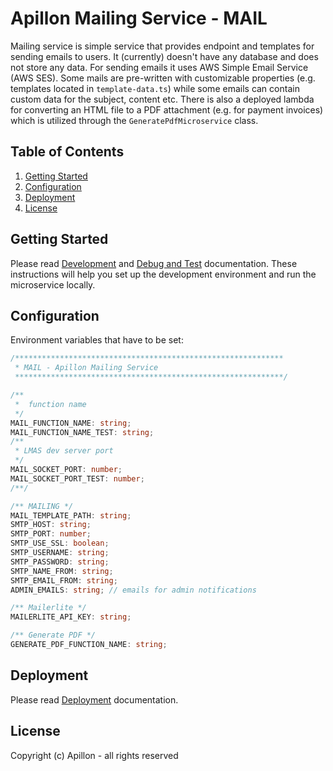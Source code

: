 # Apillon Mailing Service - MAIL

Mailing service is simple service that provides endpoint and templates for sending emails to users. It (currently) doesn't have any database and does not store any data. For sending emails it uses AWS Simple Email Service (AWS SES). Some mails are pre-written with customizable properties (e.g. templates located in `template-data.ts`) while some emails can contain custom data for the subject, content etc.
There is also a deployed lambda for converting an HTML file to a PDF attachment (e.g. for payment invoices) which is utilized through the `GeneratePdfMicroservice` class.

## Table of Contents

1. [Getting Started](#getting-started)
2. [Configuration](#configuration)
3. [Deployment](#deployment)
4. [License](#license)

## Getting Started

Please read [Development](../../docs/development.md) and [Debug and Test](../../docs/debug-and-test.md) documentation. These instructions will help you set up the development environment and run the microservice locally.

## Configuration

Environment variables that have to be set:

```ts
/************************************************************
 * MAIL - Apillon Mailing Service
 ************************************************************/

/**
 *  function name
 */
MAIL_FUNCTION_NAME: string;
MAIL_FUNCTION_NAME_TEST: string;
/**
 * LMAS dev server port
 */
MAIL_SOCKET_PORT: number;
MAIL_SOCKET_PORT_TEST: number;
/**/

/** MAILING */
MAIL_TEMPLATE_PATH: string;
SMTP_HOST: string;
SMTP_PORT: number;
SMTP_USE_SSL: boolean;
SMTP_USERNAME: string;
SMTP_PASSWORD: string;
SMTP_NAME_FROM: string;
SMTP_EMAIL_FROM: string;
ADMIN_EMAILS: string; // emails for admin notifications

/** Mailerlite */
MAILERLITE_API_KEY: string;

/** Generate PDF */
GENERATE_PDF_FUNCTION_NAME: string;
```

## Deployment

Please read [Deployment](../../docs/deployment.md) documentation.

## License

Copyright (c) Apillon - all rights reserved
